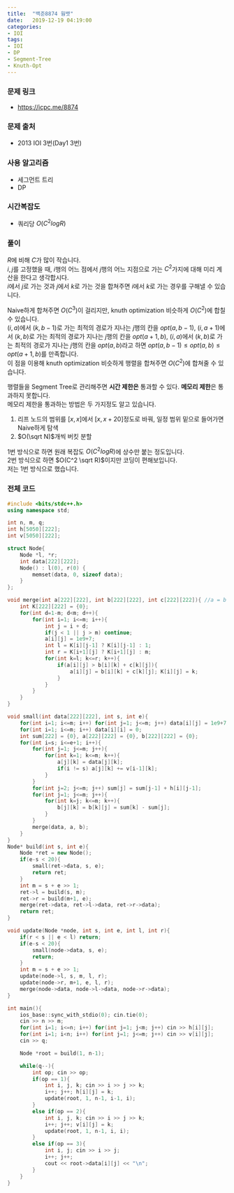 ```yaml
---
title:  "백준8874 웜뱃"
date:   2019-12-19 04:19:00
categories:
- IOI
tags:
- IOI
- DP
- Segment-Tree
- Knuth-Opt
---
```


### 문제 링크
* https://icpc.me/8874

### 문제 출처
* 2013 IOI 3번(Day1 3번)

### 사용 알고리즘
* 세그먼트 트리
* DP

### 시간복잡도
* 쿼리당 $O(C^2 log R)$

### 풀이
$R$에 비해 $C$가 많이 작습니다.<br>$i, j$를 고정했을 때, $i$행의 어느 점에서 $j$행의 어느 지점으로 가는 $C^2$가지에 대해 미리 계산을 한다고 생각합시다.<br>$i$에서 $j$로 가는 것과 $j$에서 $k$로 가는 것을 합쳐주면 $i$에서 $k$로 가는 경우를 구해낼 수 있습니다.

Naive하게 합쳐주면 $O(C^3)$이 걸리지만, knuth optimization 비슷하게 $O(C^2)$에 합칠 수 있습니다.<Br>$(i, a)$에서 $(k, b-1)$로 가는 최적의 경로가 지나는 $j$행의 칸을 $opt(a, b-1)$, $(i, a+1)$에서 $(k, b)$로 가는 최적의 경로가 지나는 $j$행의 칸을 $opt(a+1, b)$, $(i, a)$에서 $(k, b)$로 가는 최적의 경로가 지나는 $j$행의 칸을 $opt(a, b)$라고 하면 $opt(a, b-1) ≤ opt(a, b) ≤ opt(a+1, b)$를 만족합니다.<br>이 점을 이용해 knuth optimization 비슷하게 행렬을 합쳐주면 $O(C^2)$에 합쳐줄 수 있습니다.

행렬들을 Segment Tree로 관리해주면 **시간 제한은** 통과할 수 있다. **메모리 제한**은 통과하지 못합니다.<Br>메모리 제한을 통과하는 방법은 두 가지정도 알고 있습니다.

1. 리프 노드의 범위를 $[x, x]$에서 $[x, x+20]$정도로 바꿔, 일정 범위 밑으로 들어가면 Naive하게 탐색
2. $O(\sqrt N)$개씩 버킷 분할

1번 방식으로 하면 원래 복잡도 $O(C^2 log R)$에 상수만 붙는 정도입니다.<br>2번 방식으로 하면 $O(C^2 \sqrt R)$이지만 코딩이 편해보입니다.<br>저는 1번 방식으로 했습니다.

### 전체 코드
```cpp
#include <bits/stdc++.h>
using namespace std;

int n, m, q;
int h[5050][222];
int v[5050][222];

struct Node{
	Node *l, *r;
	int data[222][222];
	Node() : l(0), r(0) {
		memset(data, 0, sizeof data);
	}
};

void merge(int a[222][222], int b[222][222], int c[222][222]){ //a = b + c
	int K[222][222] = {0};
	for(int d=1-m; d<m; d++){
		for(int i=1; i<=m; i++){
			int j = i + d;
			if(j < 1 || j > m) continue;
			a[i][j] = 1e9+7;
			int l = K[i][j-1] ? K[i][j-1] : 1;
			int r = K[i+1][j] ? K[i+1][j] : m;
			for(int k=l; k<=r; k++){
				if(a[i][j] > b[i][k] + c[k][j]){
					a[i][j] = b[i][k] + c[k][j]; K[i][j] = k;
				}
			}
		}
	}
}

void small(int data[222][222], int s, int e){
	for(int i=1; i<=m; i++) for(int j=1; j<=m; j++) data[i][j] = 1e9+7;
	for(int i=1; i<=m; i++) data[i][i] = 0;
	int sum[222] = {0}, a[222][222] = {0}, b[222][222] = {0};
	for(int i=s; i<=e+1; i++){
		for(int j=1; j<=m; j++){
			for(int k=1; k<=m; k++){
				a[j][k] = data[j][k];
				if(i != s) a[j][k] += v[i-1][k];
			}
		}
		for(int j=2; j<=m; j++) sum[j] = sum[j-1] + h[i][j-1];
		for(int j=1; j<=m; j++){
			for(int k=j; k<=m; k++){
				b[j][k] = b[k][j] = sum[k] - sum[j];
			}
		}
		merge(data, a, b);
	}
}
Node* build(int s, int e){
	Node *ret = new Node();
	if(e-s < 20){
		small(ret->data, s, e);
		return ret;
	}
	int m = s + e >> 1;
	ret->l = build(s, m);
	ret->r = build(m+1, e);
	merge(ret->data, ret->l->data, ret->r->data);
	return ret;
}

void update(Node *node, int s, int e, int l, int r){
	if(r < s || e < l) return;
	if(e-s < 20){
		small(node->data, s, e);
		return;
	}
	int m = s + e >> 1;
	update(node->l, s, m, l, r);
	update(node->r, m+1, e, l, r);
	merge(node->data, node->l->data, node->r->data);
}

int main(){
	ios_base::sync_with_stdio(0); cin.tie(0);
	cin >> n >> m;
	for(int i=1; i<=n; i++) for(int j=1; j<m; j++) cin >> h[i][j];
	for(int i=1; i<n; i++) for(int j=1; j<=m; j++) cin >> v[i][j];
	cin >> q;

	Node *root = build(1, n-1);

	while(q--){
		int op; cin >> op;
		if(op == 1){
			int i, j, k; cin >> i >> j >> k;
			i++; j++; h[i][j] = k;
			update(root, 1, n-1, i-1, i);
		}
		else if(op == 2){
			int i, j, k; cin >> i >> j >> k;
			i++; j++; v[i][j] = k;
			update(root, 1, n-1, i, i);
		}
		else if(op == 3){
			int i, j; cin >> i >> j;
			i++; j++;
			cout << root->data[i][j] << "\n";
		}
	}
}
```
